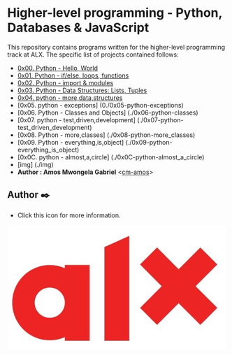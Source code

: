 # Higher-level programming - Python, Databases & JavaScript

This repository contains programs written for the higher-level programming
track at ALX.
 The specific list of projects contained follows:

* [0x00. Python - Hello, World](./0x00-python-hello_world)
* [0x01. Python - if/else, loops, functions](./0x01-python-if_else_loops_functions)
* [0x02. Python - import & modules](./0x02-python-import_modules)
* [0x03. Python - Data Structures: Lists, Tuples](./0x03-python-data_structures)
* [0x04. python - more,data,structures](0./0x04-python-more_data_structures)
* [0x05. python - exceptions] (0./0x05-python-exceptions)
* [0x06. Python - Classes and Objects] (./0x06-python-classes)
* [0x07. python - test,driven,development] (./0x07-python-test_driven_development)
* [0x08. Python - more,classes] (./0x08-python-more_classes)
* [0x09. Python - everything,is,object] (./0x09-python-everything_is_object)
* [0x0C. python - almost,a,circle] (./0x0C-python-almost_a_circle)
* [img] (./img)
* **Author : Amos Mwongela Gabriel** <[cm-amos](https://github.com/cm-amos)>

## Author :black_nib:

* Click this icon for more information.

<p align="center">
  <a href= "https://alxafrica.com"><img src="./img/Alx.jpeg"
       alt="alx logo"
  ></a>
</p>
